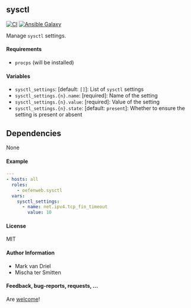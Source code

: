 ## sysctl

[![CI](https://github.com/Oefenweb/ansible-sysfs/workflows/CI/badge.svg)](https://github.com/Oefenweb/ansible-sysfs/actions?query=workflow%3ACI)
[![Ansible Galaxy](http://img.shields.io/badge/ansible--galaxy-sysctl-blue.svg)](https://galaxy.ansible.com/Oefenweb/sysctl)

Manage `sysctl` settings.

#### Requirements

* `procps` (will be installed)

#### Variables

* `sysctl_settings`: [default: `[]`]: List of `sysctl` settings
* `sysctl_settings.{n}.name`: [required]: Name of the setting
* `sysctl_settings.{n}.value`: [required]: Value of the setting
* `sysctl_settings.{n}.state`: [default: `present`]: Whether to ensure the setting is present or absent

## Dependencies

None

#### Example

```yaml
---
- hosts: all
  roles:
    - oefenweb.sysctl
  vars:
    sysctl_settings:
      - name: net.ipv4.tcp_fin_timeout
        value: 10
```

#### License

MIT

#### Author Information

* Mark van Driel
* Mischa ter Smitten

#### Feedback, bug-reports, requests, ...

Are [welcome](https://github.com/Oefenweb/ansible-sysctl/issues)!
